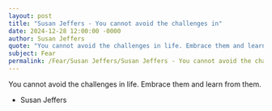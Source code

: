 ```yaml
---
layout: post
title: "Susan Jeffers - You cannot avoid the challenges in"
date: 2024-12-28 12:00:00 -0000
author: Susan Jeffers
quote: "You cannot avoid the challenges in life. Embrace them and learn from them."
subject: Fear
permalink: /Fear/Susan Jeffers/Susan Jeffers - You cannot avoid the challenges in
---
```


You cannot avoid the challenges in life. Embrace them and learn from them.

- Susan Jeffers

